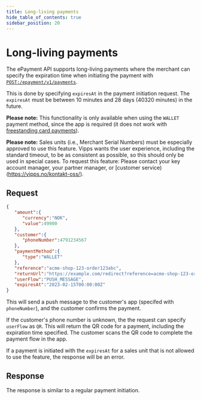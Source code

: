 ```yaml
---
title: Long-living payments
hide_table_of_contents: true
sidebar_position: 20
---
```


# Long-living payments

The ePayment API supports long-living payments where the merchant
can specify the expiration time when initiating the payment with
[`POST:/epayment/v1/payments`](https://developer.vippsmobilepay.com/api/epayment#tag/CreatePayments).

This is done by specifying `expiresAt` in the payment initiation request.
The `expiresAt` must be between 10 minutes and 28 days (40320 minutes) in the future.

**Please note:** This functionality is only available when using the `WALLET` payment method,
since the app is required (it does not work with
[freestanding card payments](https://developer.vippsmobilepay.com/docs/APIs/epayment-api/features/free-standing-card-payments/)).

**Please note:** Sales units (i.e., Merchant Serial Numbers) must be especially approved to use this feature.
Vipps wants the user experience, including the standard timeout, to be as
consistent as possible, so this should only be used in special cases.
To request this feature: Please contact your key account manager, your partner manager, or
[customer service)(https://vipps.no/kontakt-oss/).

## Request

```json
{
   "amount":{
      "currency":"NOK",
      "value":49900
   },
   "customer":{
      "phoneNumber":4791234567
   },
   "paymentMethod":{
      "type":"WALLET"
   },
   "reference":"acme-shop-123-order123abc",
   "returnUrl":"https://example.com/redirect?reference=acme-shop-123-order123abc",
   "userFlow":"PUSH_MESSAGE",
   "expiresAt":"2023-02-15T00:00:00Z"
}
```

This will send a push message to the customer's app (specifed with `phoneNumber`),
and the customer confirms the payment.

If the customer's phone number is unknown, the the request can specify `userFlow` as `QR`.
This will return the QR code for a payment, including the expiration time specified.
The customer scans the QR code to complete the payment flow in the app.

If a payment is initiated with the `expiresAt` for a sales unit that is not allowed to use
the feature, the response will be an error.


## Response

The response is similar to a regular payment initiation.
